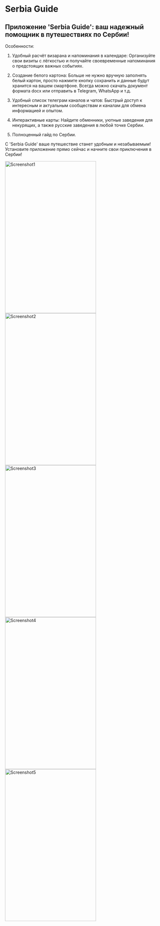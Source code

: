 # Serbia Guide

## Приложение 'Serbia Guide': ваш надежный помощник в путешествиях по Сербии!

Особенности:

1) Удобный расчёт визарана и напоминания в календаре: Организуйте свои визиты с лёгкостью и получайте своевременные напоминания о предстоящих важных событиях.

2) Создание белого картона: Больше не нужно вручную заполнять белый картон, просто нажмите кнопку сохранить и данные будут хранится на вашем смартфоне. Всегда можно скачать документ формата docx или отправить в Telegram, WhatsApp и т.д.

3) Удобный список телеграм каналов и чатов: Быстрый доступ к интересным и актуальным сообществам и каналам для обмена информацией и опытом.

4) Интерактивные карты: Найдите обменники, уютные заведения для некурящих, а также русские заведения в любой точке Сербии.

5) Полноценный гайд по Сербии.

С 'Serbia Guide' ваше путешествие станет удобным и незабываемым! Установите приложение прямо сейчас и начните свои приключения в Сербии!

<img src="https://github.com/ialakey/srbguide/assets/56916175/173e0790-545d-4c99-80ce-71c86e9e4c03" width="300" height="500" alt="Screenshot1">
<img src="https://github.com/ialakey/srbguide/assets/56916175/7a44f9b1-1534-4529-85a2-a0fbf1da2917" width="300" height="500" alt="Screenshot2">
<img src="https://github.com/ialakey/srbguide/assets/56916175/0f332dc6-6e49-43f3-b541-078b85e106d5" width="300" height="500" alt="Screenshot3">
<img src="https://github.com/ialakey/srbguide/assets/56916175/e1592c64-7af0-4519-84a2-31af2e87f4c8" width="300" height="500" alt="Screenshot4">
<img src="https://github.com/ialakey/srbguide/assets/56916175/e809222b-4277-4c8a-9cd1-9f7190d64ba0" width="300" height="500" alt="Screenshot5">
